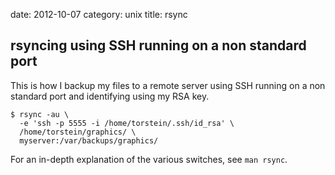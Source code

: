 date:    2012-10-07
category: unix
title: rsync

## rsyncing using SSH running on a non standard port

This is how I backup my files to a remote server using SSH
running on a non standard port and identifying using my RSA
key.


    $ rsync -au \
      -e 'ssh -p 5555 -i /home/torstein/.ssh/id_rsa' \
      /home/torstein/graphics/ \
      myserver:/var/backups/graphics/


For an in-depth explanation of the various switches, see
```man rsync```.


